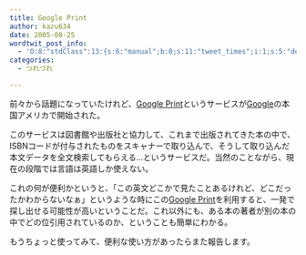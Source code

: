 ```yaml
---
title: Google Print
author: kazu634
date: 2005-08-25
wordtwit_post_info:
  - 'O:8:"stdClass":13:{s:6:"manual";b:0;s:11:"tweet_times";i:1;s:5:"delay";i:0;s:7:"enabled";i:1;s:10:"separation";s:2:"60";s:7:"version";s:3:"3.7";s:14:"tweet_template";b:0;s:6:"status";i:2;s:6:"result";a:0:{}s:13:"tweet_counter";i:2;s:13:"tweet_log_ids";a:1:{i:0;i:1989;}s:9:"hash_tags";a:0:{}s:8:"accounts";a:1:{i:0;s:7:"kazu634";}}'
categories:
  - つれづれ

---
```

<div class="section">
<p>
    前々から話題になっていたけれど、<a href="http://print.google.com/" onclick="__gaTracker('send', 'event', 'outbound-article', 'http://print.google.com/', 'Google Print');" target="_blank">Google Print</a>というサービスが<a href="http://google.co.jp/" onclick="__gaTracker('send', 'event', 'outbound-article', 'http://google.co.jp/', 'Google');" target="_blank">Google</a>の本国アメリカで開始された。
</p></p> 
  
<p>
    このサービスは図書館や出版社と協力して、これまで出版されてきた本の中で、ISBNコードが付与されたものをスキャナーで取り込んで、そうして取り込んだ本文データを全文検索してもらえる…というサービスだ。当然のことながら、現在の段階では言語は英語しか使えない。
</p></p> 
  
<p>
    これの何が便利かというと、「この英文どこかで見たことあるけれど、どこだったかわからないなぁ」というような時にこの<a href="http://print.google.com/" onclick="__gaTracker('send', 'event', 'outbound-article', 'http://print.google.com/', 'Google Print');" target="_blank">Google Print</a>を利用すると、一発で探し出せる可能性が高いということだ。これ以外にも、ある本の著者が別の本の中でどの位引用されているのか、ということも簡単にわかる。
</p></p> 
  
<p>
    もうちょっと使ってみて、便利な使い方があったらまた報告します。
</p>
</div>
